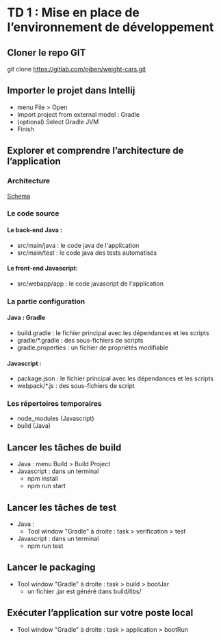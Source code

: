 # TD 1 : Mise en place de l’environnement de développement
## Cloner le repo GIT
git clone https://gitlab.com/pjben/weight-cars.git

## Importer le projet dans Intellij
- menu File > Open 
- Import project from external model : Gradle
- (optional) Select Gradle JVM
- Finish

## Explorer et comprendre l’architecture de l’application
### Architecture
[Schema](architecture.jpg)
### Le code source
#### Le back-end Java :
- src/main/java : le code java de l'application
- src/main/test : le code java des tests automatisés
#### Le front-end Javascript:
- src/webapp/app : le code javascript de l'application
### La partie configuration
#### Java : Gradle
- build.gradle : le fichier principal avec les dépendances et les scripts
- gradle/*.gradle : des sous-fichiers de scripts
- gradle.properties : un fichier de propriétés modifiable
#### Javascript :
- package.json : le fichier principal avec les dépendances et les scripts
- webpack/*.js : des sous-fichiers de script
### Les répertoires temporaires
- node_modules (Javascript)
- build (Java)
## Lancer les tâches de build
- Java : menu Build > Build Project
- Javascript : dans un terminal
  - npm install
  - npm run start
## Lancer les tâches de test
- Java : 
  - Tool window "Gradle" à droite : task > verification > test
- Javascript : dans un terminal
  - npm run test
## Lancer le packaging
- Tool window "Gradle" à droite : task > build > bootJar
  - un fichier .jar est généré dans build/libs/
## Exécuter l’application sur votre poste local
- Tool window "Gradle" à droite : task > application > bootRun
